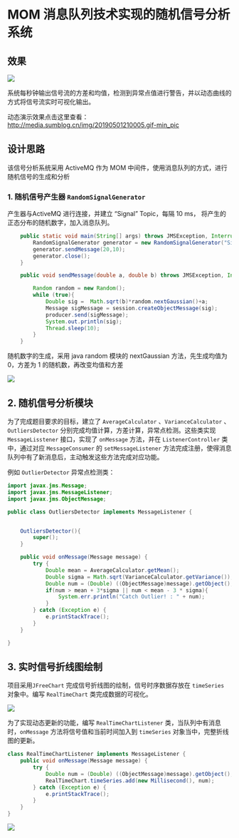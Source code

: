 # MOM 消息队列技术实现的随机信号分析系统

## 效果

![](http://media.sumblog.cn/img/20190501210005.gif-min_pic)

系统每秒钟输出信号流的方差和均值，检测到异常点值进行警告，并以动态曲线的方式将信号流实时可视化输出。

动态演示效果点击这里查看：http://media.sumblog.cn/img/20190501210005.gif-min_pic

## 设计思路

该信号分析系统采用 ActiveMQ 作为 MOM 中间件，使用消息队列的方式，进行随机信号的生成和分析

### 1. 随机信号产生器 `RandomSignalGenerator`

产生器与ActiveMQ 进行连接，并建立 “Signal” Topic，每隔 10 ms， 将产生的正态分布的随机数字，加入消息队列。

```java
    public static void main(String[] args) throws JMSException, InterruptedException {
        RandomSignalGenerator generator = new RandomSignalGenerator("Signal");
        generator.sendMessage(20,10);
        generator.close();
    }

    public void sendMessage(double a, double b) throws JMSException, InterruptedException {

        Random random = new Random();
        while (true){
            Double sig =  Math.sqrt(b)*random.nextGaussian()+a;
            Message sigMessage = session.createObjectMessage(sig);
            producer.send(sigMessage);
            System.out.println(sig);
            Thread.sleep(10);
        }
    }
```

随机数字的生成，采用 java random 模块的 nextGaussian 方法，先生成均值为 0，方差为 1 的随机数，再改变均值和方差

![](http://media.sumblog.cn/img/20190501210341.png-min_pic)

## 2. 随机信号分析模块

为了完成题目要求的目标，建立了 `AverageCalculator` 、`VarianceCalculator` 、`OutliersDetector` 分别完成均值计算，方差计算，异常点检测。这些类实现 `MessageLisstener` 接口，实现了 `onMessage` 方法，并在 `ListenerController` 类中，通过对应 `MessageConsumer` 的 `setMessageListener` 方法完成注册，使得消息队列中有了新消息后，主动触发这些方法完成对应功能。

例如 `OutlierDetector` 异常点检测类：

```java
import javax.jms.Message;
import javax.jms.MessageListener;
import javax.jms.ObjectMessage;

public class OutliersDetector implements MessageListener {


    OutliersDetector(){
        super();
    }

    public void onMessage(Message message) {
        try {
            Double mean = AverageCalculator.getMean();
            Double sigma = Math.sqrt(VarianceCalculator.getVariance());
            Double num = (Double) ((ObjectMessage)message).getObject();
            if(num > mean + 3*sigma || num < mean - 3 * sigma){
                System.err.println("Catch Outlier! : " + num);
            }
        } catch (Exception e) {
            e.printStackTrace();
        }
    }

}
```



## 3. 实时信号折线图绘制

项目采用`JFreeChart` 完成信号折线图的绘制，信号时序数据存放在 `timeSeries` 对象中。编写 `RealTimeChart`  类完成数据的可视化。

![](http://media.sumblog.cn/img/20190501205622.png-min_pic)

为了实现动态更新的功能，编写 `RealTimeChartListener` 类，当队列中有消息时，`onMessage` 方法将信号值和当前时间加入到 `timeSeries` 对象当中，完整折线图的更新。

```java
class RealTimeChartListener implements MessageListener {
    public void onMessage(Message message) {
        try {
            Double num = (Double) ((ObjectMessage)message).getObject();
            RealTimeChart.timeSeries.add(new Millisecond(), num);
        } catch (Exception e) {
            e.printStackTrace();
        }
    }
}
```

![](http://media.sumblog.cn/img/20190501205701.png-min_pic)